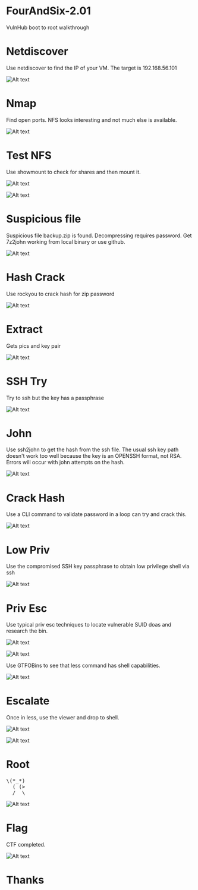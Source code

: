 # FourAndSix-2.01
VulnHub boot to root walkthrough


# Netdiscover

Use netdiscover to find the IP of your VM. The target is 192.168.56.101

![Alt text](./netdiscover.png?raw=true)


# Nmap

Find open ports. NFS looks interesting and not much else is available.

![Alt text](./nmap.png?raw=true)


# Test NFS

Use showmount to check for shares and then mount it.

![Alt text](./showmount3.png?raw=true)

![Alt text](./mnt4.png?raw=true)


# Suspicious file

Suspicious file backup.zip is found. Decompressing requires password. Get 7z2john working from local binary or use github.

![Alt text](./john7z5.png?raw=true)


# Hash Crack

Use rockyou to crack hash for zip password

![Alt text](./rockyou7.png?raw=true)


# Extract

Gets pics and key pair

![Alt text](./extract9.png?raw=true)


# SSH Try

Try to ssh but the key has a passphrase

![Alt text](./firstSSH10.png?raw=true)


# John

Use ssh2john to get the hash from the ssh file. The usual ssh key path doesn't work too well because the key is an OPENSSH format, not RSA. Errors will occur with john attempts on the hash.

![Alt text](./sshHash11.png?raw=true)


# Crack Hash

 Use a CLI command to validate password in a loop can try and crack this.

![Alt text](./sshkey13.png?raw=true)


# Low Priv

Use the compromised SSH key passphrase to obtain low privilege shell via ssh

![Alt text](./low-priv14.png?raw=true)


# Priv Esc

Use typical priv esc techniques to locate vulnerable SUID doas and research the bin.

![Alt text](./foothold15.png?raw=true)

![Alt text](./doas19.png?raw=true)

Use GTFOBins to see that less command has shell capabilities.

![Alt text](./gtfo20.png?raw=true)


# Escalate

Once in less, use the viewer and drop to shell.

![Alt text](./less21.png?raw=true)

![Alt text](./less22.png?raw=true)


# Root

<pre>
\(*_*)
  ( (>
  /  \
</pre>

![Alt text](./rootshell24.png?raw=true)


# Flag

CTF completed.

![Alt text](./flag27.png?raw=true)


# Thanks

